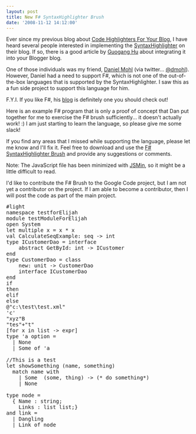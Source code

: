 ```yaml
---
layout: post
title: New F# SyntaxHighlighter Brush
date: '2008-11-12 14:12:00'
---
```


<p>Ever since my previous blog about <a href="http://webdevdotnet.blogspot.com/2008/10/code-highlighters-for-your-blog.html" target="_blank">Code Highlighters For Your Blog</a>, I have heard several people interested in implementing the <a href="http://code.google.com/p/syntaxhighlighter/" target="_blank">SyntaxHighlighter</a> on their blog. If so, there is a good article by <a href="http://developertips.blogspot.com/2007/08/syntaxhighlighter-on-blogger.html" target="_blank">Guogang Hu</a> about integrating it into your Blogger blog.</p><p>One of those individuals was my friend, <a href="http://bloggemdano.blogspot.com/" target="_blank">Daniel Mohl</a> (via twitter... <a href="http://twitter.com/dmohl" target="_blank">@dmohl</a>). However, Daniel had a need to support F#, which is not one of the out-of-the-box languages that is supported by the SyntaxHighlighter. I saw this as a fun side project to support this language for him.</p><p>F.Y.I. If you like F#, his <a href="http://bloggemdano.blogspot.com/" target="_blank">blog</a> is definitely one you should check out!</p><p>Here is an example F# program that is only a proof of concept that Dan put together for me to exercise the F# brush sufficiently... it doesn't actually work! :) I am just starting to learn the language, so please give me some slack!</p><p>If you find any areas that I missed while supporting the language, please let me know and I'll fix it. Feel free to download and use the <a href="http://elijah.manor.googlepages.com/shBrushFSharp.js">F# SyntaxHighlighter Brush</a> and provide any suggestions or comments.</p><p><span>Note: The JavaScript file has been minimized with <a href="http://www.crockford.com/" target="_blank">JSMin</a>, so it might be a little difficult to read.</span></p><p>I'd like to contribute the F# Brush to the Google Code project, but I am not yet a contributor on the project. If I am able to become a contributor, then I will post the code as part of the main project.</p><pre>#light<br>namespace testforElijah<br>module testModuleForElijah<br>open System<br>let multiple x = x * x<br>val CalculateSeqExample: seq<int> -> int<br>type ICustomerDao = interface<br>    abstract GetById: int -> ICustomer<br>end<br>type CustomerDao = class<br>    new: unit -> CustomerDao<br>    interface ICustomerDao<br>end<br>if<br>then<br>elif<br>else<br>@"c:\test\test.xml"<br>'c'<br>"xyz"B<br>"tes"+"t"<br>[for x in list -> expr]<br>type 'a option = <br>  | None<br>  | Some of 'a<br><br>//This is a test<br>let showSomething (name, something)<br>  match name with<br>    | Some  (some, thing) -> (* do something*)<br>    | None<br><br>type node = <br>  { Name : string;<br>    Links : list list;}<br>and link = <br>  | Dangling<br>  | Link of node <br></pre>